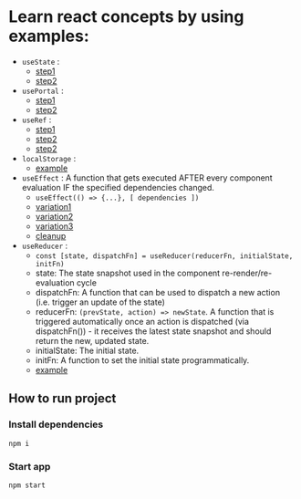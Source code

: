 # Learn react concepts by using examples:
 - `useState` :
    - [step1](./expenses-app/src/App.js#L7)
    - [step2](./expenses-app/src/App.js#L31)
 - `usePortal` :
    - [step1](./add-user-app/public/index.html#L31)
    - [step2](./add-user-app/src/components/UI/ErrorModal.js#L31)
 - `useRef` :
    - [step1](./add-user-app/src/components/Users/AddUser.js#L10)
    - [step2](./add-user-app/src/components/Users/AddUser.js#L17)
    - [step2](./add-user-app/src/components/Users/AddUser.js#L35)
 - `localStorage` :
    - [example](./login-app/src/App.js#L22)
 - `useEffect` : A function that gets executed AFTER every component evaluation IF the specified dependencies changed.
    - `useEffect(() => {...}, [ dependencies ])`
    - [variation1](./login-app/src/App.js#L11)
    - [variation2](./login-app/src/components/Login/Login.js#L31)
    - [variation3](./login-app/src/components/Login/Login.js#L39)
    - [cleanup](./login-app/src/components/Login/Login.js#L47)
 - `useReducer` :
    - `const [state, dispatchFn] = useReducer(reducerFn, initialState, initFn)`
    - state: The state snapshot used in the component re-render/re-evaluation cycle
    - dispatchFn: A function that can be used to dispatch a new action (i.e. trigger an update of the state)
    - reducerFn: `(prevState, action) => newState`. A function that is triggered automatically once an action is dispatched (via dispatchFn()) - it receives the latest state snapshot and should return the new, updated state.
    - initialState: The initial state.
    - initFn: A function to set the initial state programmatically.
    - [example](./use-reducer/src/components/Login/Login.js#L31)

## How to run project

### Install dependencies 

`npm i`

### Start app

`npm start`